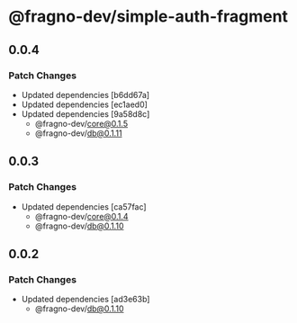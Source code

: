 # @fragno-dev/simple-auth-fragment

## 0.0.4

### Patch Changes

- Updated dependencies [b6dd67a]
- Updated dependencies [ec1aed0]
- Updated dependencies [9a58d8c]
  - @fragno-dev/core@0.1.5
  - @fragno-dev/db@0.1.11

## 0.0.3

### Patch Changes

- Updated dependencies [ca57fac]
  - @fragno-dev/core@0.1.4
  - @fragno-dev/db@0.1.10

## 0.0.2

### Patch Changes

- Updated dependencies [ad3e63b]
  - @fragno-dev/db@0.1.10
